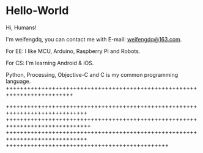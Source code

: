 # Hello-World

Hi, Humans!

I'm weifengdq, you can contact me with E-mail: weifengdq@163.com.

For EE: I like MCU, Arduino, Raspberry Pi and Robots.

For CS: I'm learning Android & iOS.

Python, Processing, Objective-C and C is my common programming language.
+++++++++++++++++++++++++++++++++++++++++++++++++++++++++++++++++++++++++






+++++++++++++++++++++++++++++++++++++++++++++++++++++++++++++++++++++++++++++
++++++++++++++++++++++++++++++++++++++++++++++++++++++++++++++++++++++++++++++
+++++++++++++++++++++++++++++++++++++++++++++++++++++++++++++++++++++++++++++
++++++++++++++++++++++++++++++++++++++++++++++

